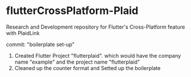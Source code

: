 # flutterCrossPlatform-Plaid

Research and Development repository for Flutter's Cross-Platform feature with PlaidLink

commit: "boilerplate set-up"

1. Created Flutter Project "flutterplaid". which would have the company name "example" and the project name "flutterplaid"
2. Cleaned up the counter format and Setted up the boilerplate
